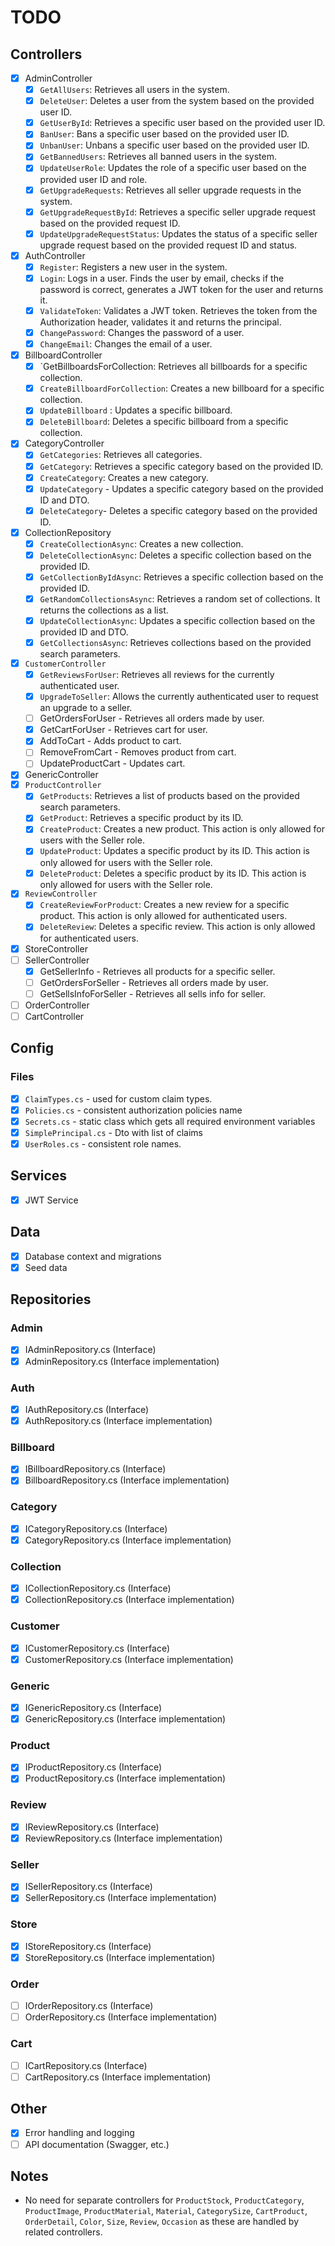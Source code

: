 # TODO

## Controllers
- [x] AdminController
	- [x] `GetAllUsers`: Retrieves all users in the system.
	- [x] `DeleteUser`: Deletes a user from the system based on the provided user ID.
	- [x] `GetUserById`: Retrieves a specific user based on the provided user ID.
	- [x] `BanUser`: Bans a specific user based on the provided user ID.
	- [x] `UnbanUser`: Unbans a specific user based on the provided user ID.
	- [x] `GetBannedUsers`: Retrieves all banned users in the system.
	- [x] `UpdateUserRole`: Updates the role of a specific user based on the provided user ID and role.
	- [x] `GetUpgradeRequests`: Retrieves all seller upgrade requests in the system.
	- [x] `GetUpgradeRequestById`: Retrieves a specific seller upgrade request based on the provided request ID.
	- [x] `UpdateUpgradeRequestStatus`: Updates the status of a specific seller upgrade request based on the provided request ID and status.
- [x] AuthController
	- [x] `Register`: Registers a new user in the system.
	- [x] `Login`: Logs in a user. Finds the user by email, checks if the password is correct, generates a JWT token for the user and returns it.
	- [x] `ValidateToken`: Validates a JWT token. Retrieves the token from the Authorization header, validates it and returns the principal.
	- [x] `ChangePassword`: Changes the password of a user.
	- [x] `ChangeEmail`: Changes the email of a user.
- [x] BillboardController
	- [x] `GetBillboardsForCollection: Retrieves all billboards for a specific collection.
	- [x] `CreateBillboardForCollection`: Creates a new billboard for a specific collection. 
	- [x] `UpdateBillboard` :  Updates a specific billboard.
	- [x] `DeleteBillboard`: Deletes a specific billboard from a specific collection. 
- [x] CategoryController
	- [x] `GetCategories`: Retrieves all categories. 
	- [x] `GetCategory`: Retrieves a specific category based on the provided ID. 
	- [x] `CreateCategory`: Creates a new category.
	- [x] `UpdateCategory` - Updates a specific category based on the provided ID and DTO.
	- [x] `DeleteCategory`- Deletes a specific category based on the provided ID.
- [x] CollectionRepository
	- [x] `CreateCollectionAsync`: Creates a new collection.
	- [x] `DeleteCollectionAsync`: Deletes a specific collection based on the provided ID. 
	- [x] `GetCollectionByIdAsync`: Retrieves a specific collection based on the provided ID. 
	- [x] `GetRandomCollectionsAsync`: Retrieves a random set of collections. It returns the collections as a list.
	- [x] `UpdateCollectionAsync`: Updates a specific collection based on the provided ID and DTO. 
	- [x] `GetCollectionsAsync`: Retrieves collections based on the provided search parameters.
- [x] `CustomerController`
	- [x] `GetReviewsForUser`: Retrieves all reviews for the currently authenticated user.
	- [x] `UpgradeToSeller`: Allows the currently authenticated user to request an upgrade to a seller.
	- [ ] GetOrdersForUser - Retrieves all orders made by user.
	- [X] GetCartForUser - Retrieves cart for user.
    - [X] AddToCart - Adds product to cart.
    - [ ] RemoveFromCart - Removes product from cart.
    - [ ] UpdateProductCart - Updates cart.
- [x] GenericController
- [x] `ProductController`
	- [x] `GetProducts`: Retrieves a list of products based on the provided search parameters.
	- [x] `GetProduct`: Retrieves a specific product by its ID.
	- [x] `CreateProduct`: Creates a new product. This action is only allowed for users with the Seller role.
	- [x] `UpdateProduct`: Updates a specific product by its ID. This action is only allowed for users with the Seller role.
	- [x] `DeleteProduct`: Deletes a specific product by its ID. This action is only allowed for users with the Seller role.
- [x] `ReviewController`
	- [x] `CreateReviewForProduct`: Creates a new review for a specific product. This action is only allowed for authenticated users.
	- [x] `DeleteReview`: Deletes a specific review. This action is only allowed for authenticated users.
- [x] StoreController
- [ ] SellerController
	- [X] GetSellerInfo - Retrieves all products for a specific seller.
    - [ ] GetOrdersForSeller - Retrieves all orders made by user.
    - [ ] GetSellsInfoForSeller - Retrieves all sells info for seller.
- [ ] OrderController
- [ ] CartController 

## Config

### Files
- [x] `ClaimTypes.cs` - used for custom claim types.
- [x] `Policies.cs` - consistent authorization policies name
- [x] `Secrets.cs` - static class which gets all required environment variables 
- [x] `SimplePrincipal.cs` - Dto with list of claims
- [x] `UserRoles.cs` - consistent role names.

## Services
- [x] JWT Service

## Data
- [x] Database context and migrations
- [x] Seed data

## Repositories
### Admin
- [x] IAdminRepository.cs (Interface)
- [x] AdminRepository.cs (Interface implementation)
### Auth
- [x] IAuthRepository.cs (Interface)
- [x] AuthRepository.cs (Interface implementation)
### Billboard
- [x] IBillboardRepository.cs (Interface)
- [x] BillboardRepository.cs (Interface implementation)
### Category
- [x] ICategoryRepository.cs (Interface)
- [x] CategoryRepository.cs (Interface implementation)
### Collection
- [x] ICollectionRepository.cs (Interface)
- [x] CollectionRepository.cs (Interface implementation)
### Customer
- [x] ICustomerRepository.cs (Interface)
- [x] CustomerRepository.cs (Interface implementation)
### Generic
- [x] IGenericRepository.cs (Interface)
- [x] GenericRepository.cs (Interface implementation)
### Product
- [x] IProductRepository.cs (Interface)
- [x] ProductRepository.cs (Interface implementation)
### Review
- [x] IReviewRepository.cs (Interface)
- [x] ReviewRepository.cs (Interface implementation)
### Seller
- [x] ISellerRepository.cs (Interface)
- [x] SellerRepository.cs (Interface implementation)
### Store
- [x] IStoreRepository.cs (Interface)
- [x] StoreRepository.cs (Interface implementation)
### Order
- [ ] IOrderRepository.cs (Interface)
- [ ] OrderRepository.cs (Interface implementation)
### Cart
- [ ] ICartRepository.cs (Interface)
- [ ] CartRepository.cs (Interface implementation)

## Other
- [x] Error handling and logging
- [ ] API documentation (Swagger, etc.)

## Notes
- No need for separate controllers for `ProductStock`, `ProductCategory`, `ProductImage`, `ProductMaterial`, `Material`, `CategorySize`, `CartProduct`, `OrderDetail`, `Color`, `Size`, `Review`, `Occasion` as these are handled by related controllers.